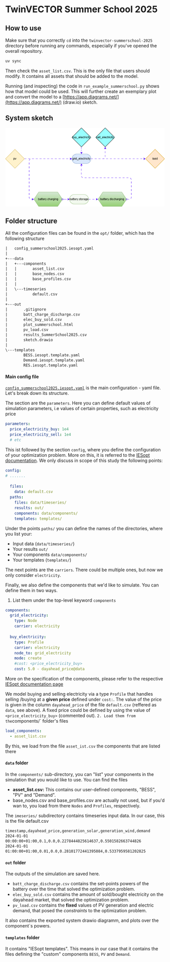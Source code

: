 # TwinVECTOR Summer School 2025


## How to use

Make sure that you correctly `cd` into the `twinvector-summerschool-2025` directory before running any commands,
especially if you've opened the overall repository.

```bash
uv sync
```

Then check the `asset_list.csv`. This is the only file that users should modify. It contains all assets that should be
added to the model.

Running (and inspecting) the code in `run_example_summerschool.py` shows how that model could be used. This will further create an
exemplary plot and convert the model to a [https://app.diagrams.net/](https://app.diagrams.net/) (draw.io) sketch.

## System sketch 
![sketch](sketch_m.png)

## Folder structure
All the configuration files can be found in the `opt/` folder, which has the following structure
```
|   config_summerschool2025.iesopt.yaml
|
+---data
|   +---components
|   |       asset_list.csv
|   |       base_nodes.csv
|   |       base_profiles.csv
|   |
|   \---timeseries
|           default.csv
|
+---out
|       .gitignore
|       batt_charge_discharge.csv
|       elec_buy_sold.csv
|       plot_summerschool.html
|       pv_load.csv
|       results_SummerSchool2025.csv
|       sketch.drawio
|
\---templates
        BESS.iesopt.template.yaml
        Demand.iesopt.template.yaml
        RES.iesopt.template.yaml
```
#### Main config file
[`config_summerschool2025.iesopt.yaml`](opt/config_summerschool2025.iesopt.yaml) is the main configuration - yaml file. Let's break down its structure.

The section are the `parameters`. Here you can define default values of simulation parameters, i.e values of certain properties, such as electricity price
```yaml
parameters:
  price_electricity_buy: 1e4
  price_electricity_sell: 1e4
  # etc
```

This ist followed by the section `config`, where you define the configuration of your optimization problem. More on this, it is referred to the [IESopt documentation](https://ait-energy.github.io/iesopt/pages/manual/yaml/top_level.html). We only discuss in scope of this study the following points:

```yaml
config:
# .......

  files:
    data: default.csv
  paths:
    files: data/timeseries/
    results: out/
    components: data/components/
    templates: templates/
```
Under the points `paths/` you can define the names of the directories, where you list your:

- Input data (`data/timeseries/`)
- Your results `out/`
- Your components `data/components/`
- Your templates (`templates/`)

The next points are the `carriers`. There could be multiple ones, but now we only consider `electricity`.

Finally, we also define the components that we'd like to simulate. You can define them in two ways.

1. List them under the top-level keyword `components`
```yaml
components:
  grid_electricity:
    type: Node
    carrier: electricity

  buy_electricity:
    type: Profile
    carrier: electricity
    node_to: grid_electricity
    mode: create
    #cost: <price_electricity_buy>
    cost: 5.0 - dayahead_price@data
```
More on the specification of the components, please refer to the respective [IESopt documentation page](https://ait-energy.github.io/iesopt/pages/manual/yaml/core_components.html)

We model buying and selling electricity via a type `Profile` that handles selling /buying at a  **given price** defined under `cost:`. The value of the price is given in the column `dayahead_price` of the file `default.csv` (reffered as `data`, see above). A fixed price could be defined by using the value of `<price_electricity_buy>` (commented out).
`
2. Load them from the `components/` folder's files

```yaml
load_components:
  - asset_list.csv
```
By this, we load from the file `asset_ist.csv` the components that are listed there

#### `data` folder
In the `components/` sub-directory, you can "list" your components in the simulation that you would like to use.  You can find the files
- **asset_list.csv:** This contains our user-defined components, "BESS", "PV" and "Demand".
- base_nodes.csv and base_profiles.csv are actually not used, but if you'd wan to, you load from there `Nodes` and `Profiles`, respectively.

The `imeseries/` subdirectory contains timeseries input data. In our case, this is the file default.csv

```csv
timestamp,dayahead_price,generation_solar,generation_wind,demand
2024-01-01 00:00:00+01:00,0.1,0.0,0.2278444825614637,0.5501582663744826
2024-01-01 01:00:00+01:00,0.01,0.0,0.28101772441395084,0.5337959581202825
```

#### `out` folder
The outputs of the simulation are saved here.

- `batt_charge_discharge.csv` contains the set-points powers of the battery over the time that solved the optimization problem.
- `elec_buy_sold.csv` contains the amount of sold/bought electricity on the dayahead market, that solved the optimization problem.
- `pv_load.csv` contains the **fixed** values of PV generation and electric demand, that posed the *constraints* to the optimization problem.

It also contains the exported system drawio diagramm, and plots over the component`s powers.


#### `templates` folder 
It contains "IESopt templates". This means in our case that it contains the files defining the "custom" components `BESS`, `PV` and `Demand`.